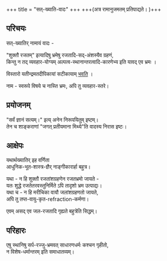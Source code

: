 +++
title = "सत्-ख्याति-वादः"
+++
+++(अत्र रामानुजमतम् प्रतिपाद्यते। )+++

## परिचयः
सत्-ख्यातिर् नामायं वादः - 

"शुक्तौ रजतम्" इत्यादिषु भ्रमेषु रजतादि-सद्-अंशस्यैव ग्रहणं,  
किन्तु न तद् व्यवहार-योग्यम् अल्पत्व-स्थानान्तरत्वादि-कारणेभ्य इति यावद् एव भ्रमः ।  

विस्तारो यतीन्द्रमतदीपिकायां सटीकायाम् [भवति](/AgamaH_vaiShNavaH/rAmAnuja-sampradAyaH/tattvam/parichaya-sanxepAH/yatIndra-mata-dIpikA/sarva-prastutiH/01_upodghAtaH/) । 

नाम - स्वरूपे विषये च नास्ति भ्रमः, अपि तु व्यवहार-स्तरे।  

## प्रयोजनम्
"सर्वं ज्ञानं सत्यम्।" इत्य् अनेन निरूपयितुम् इष्टम्।  
तेन च शाङ्कराणां "जगत् प्रतीयमाना मिथ्ये"ति वादस्य निरास इष्टः। 

## आक्षेपः
यथार्थख्यातिर् इह वर्णिता  
आधुनिक-भूत-शास्त्र-ज्ञैर् नाङ्गीकारार्हा बहुत्र।  

यथा - न हि शुक्तौ रजतांशग्रहणेन रजतभ्रमो जायते -  
यतः शुद्धे रजतेतरवस्तुनिर्मिते ऽपि तादृशो भ्रम उत्पाद्यः।    
यथा च - न हि मरीचिका वायौ जलांशग्रहणतो जायते,  
अपि तु तप्त-वायु-कृत-refraction-कर्मणा। 

एवम् असद् एव जल-रजतादि गृह्यते बहुत्रेति सिद्धम्।  

## परिहारः
एषु स्थानिषु सर्प-रज्जु-भ्रमवत् साधारणधर्मः कश्चन गृहीतो,  
न विशेष-धर्मान्तरम् इति समाधातव्यम्।  
